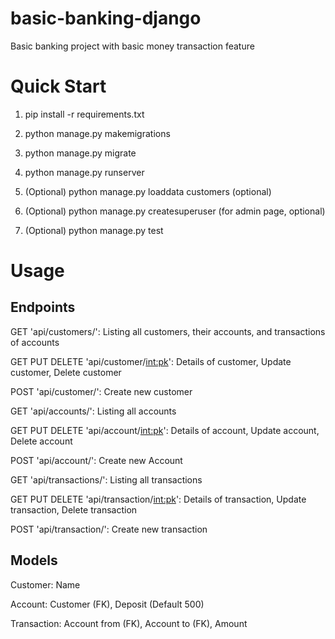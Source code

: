 # basic-banking-django
Basic banking project with basic money transaction feature

# Quick Start
1. pip install -r requirements.txt
2. python manage.py makemigrations
3. python manage.py migrate
4. python manage.py runserver

1. (Optional) python manage.py loaddata customers (optional)
2. (Optional) python manage.py createsuperuser (for admin page, optional)
3. (Optional) python manage.py test

# Usage
## Endpoints
GET				'api/customers/':
Listing all customers, their accounts, and transactions of accounts

GET PUT DELETE	'api/customer/<int:pk>':
Details of customer, Update customer, Delete customer

POST			'api/customer/':
Create new customer

GET				'api/accounts/':
Listing all accounts

GET PUT DELETE	'api/account/<int:pk>':
Details of account, Update account, Delete account

POST			'api/account/':
Create new Account

GET				'api/transactions/':
Listing all transactions

GET PUT DELETE	'api/transaction/<int:pk>':
Details of transaction, Update transaction, Delete transaction

POST			'api/transaction/':
Create new transaction

## Models
Customer:
Name

Account:
Customer (FK),
Deposit (Default 500)

Transaction:
Account from (FK),
Account to (FK),
Amount
